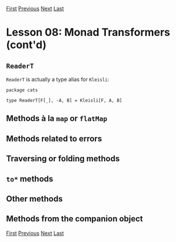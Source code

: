 [First](https://github.com/sjbiaga/kittens/blob/main/mt-1-compose/README.md) [Previous](https://github.com/sjbiaga/kittens/blob/main/mt-4-IorT/README.md) [Next](https://github.com/sjbiaga/kittens/blob/main/mt-6-WriterT/README.md) [Last](https://github.com/sjbiaga/kittens/blob/main/mt-9-WriterT-Validated/README.md)

Lesson 08: Monad Transformers (cont'd)
======================================

`ReaderT`
---------

`ReaderT` is actually a type alias for `Kleisli`:

```
package cats

type ReaderT[F[_], -A, B] = Kleisli[F, A, B]
```

Methods à la `map` or `flatMap`
-------------------------------

Methods related to errors
-------------------------

Traversing or folding methods
-----------------------------

`to*` methods
-------------

Other methods
-------------

Methods from the companion object
---------------------------------

[First](https://github.com/sjbiaga/kittens/blob/main/mt-1-compose/README.md) [Previous](https://github.com/sjbiaga/kittens/blob/main/mt-4-IorT/README.md) [Next](https://github.com/sjbiaga/kittens/blob/main/mt-6-WriterT/README.md) [Last](https://github.com/sjbiaga/kittens/blob/main/mt-9-WriterT-Validated/README.md)
